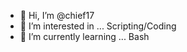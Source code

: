 - 👋 Hi, I’m @chief17
- 👀 I’m interested in ... Scripting/Coding
- 🌱 I’m currently learning ... Bash

<!---
chief17/chief17 is a ✨ special ✨ repository because its `README.md` (this file) appears on your GitHub profile.
You can click the Preview link to take a look at your changes.
--->
